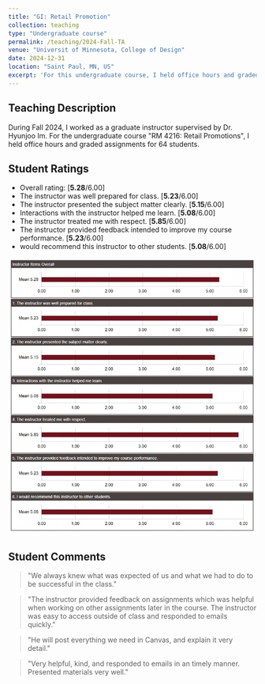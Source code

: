 ```yaml
---
title: "GI: Retail Promotion"
collection: teaching
type: "Undergraduate course"
permalink: /teaching/2024-Fall-TA
venue: "Universit of Minnesota, College of Design"
date: 2024-12-31
location: "Saint Paul, MN, US"
excerpt: 'For this undergraduate course, I held office hours and graded assignments for 64 students.'
---
```


## Teaching Description

During Fall 2024, I worked as a graduate instructor supervised by Dr. Hyunjoo Im. For the undergraduate course "RM 4216: Retail Promotions", I held office hours and graded assignments for 64 students.

## Student Ratings

- Overall rating: \[**5.28**/6.00\]
- The instructor was well prepared for class. \[**5.23**/6.00\]
- The instructor presented the subject matter clearly. \[**5.15**/6.00\]
- Interactions with the instructor helped me learn. \[**5.08**/6.00\]
- The instructor treated me with respect. \[**5.85**/6.00\]
- The instructor provided feedback intended to improve my course performance. \[**5.23**/6.00\]
- would recommend this instructor to other students. \[**5.08**/6.00\]

<p align="center">
  <img src="/images/GI-RM4216-Rating.png" alt="GI-RM4216-Rating" width="600"/>
</p>

## Student Comments

> "We always knew what was expected of us and what we had to do to be successful in the class."

> "The instructor provided feedback on assignments which was helpful when working on other assignments later in the course. The
instructor was easy to access outside of class and responded to emails quickly."

> "He will post everything we need in Canvas, and explain it very detail."

> "Very helpful, kind, and responded to emails in an timely manner. Presented materials very well."
